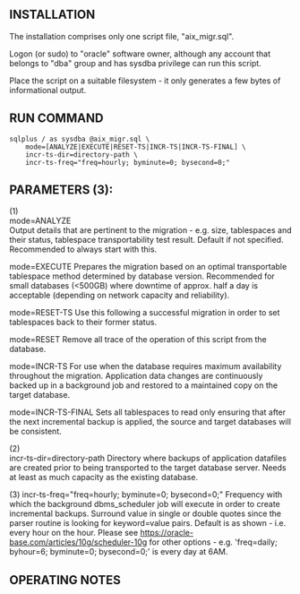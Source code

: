 INSTALLATION
------------
The installation comprises only one script file, "aix_migr.sql". 

Logon (or sudo) to "oracle" software owner, although any account that belongs to "dba" group and has sysdba
privilege can run this script.

Place the script on a suitable filesystem - it only generates a few bytes of informational output.


RUN COMMAND                         
-----------
              
```
sqlplus / as sysdba @aix_migr.sql \
    mode=[ANALYZE|EXECUTE|RESET-TS|INCR-TS|INCR-TS-FINAL] \
    incr-ts-dir=directory-path \
    incr-ts-freq="freq=hourly; byminute=0; bysecond=0;"
```


                         
PARAMETERS (3):
---------------           
(1)           
mode=ANALYZE   
  Output details that are pertinent to the migration - e.g. size, tablespaces and their status, tablespace transportability test result. Default if not specified. 
  Recommended to always start with this.
  
mode=EXECUTE
  Prepares the migration based on an optimal transportable tablespace method determined by database version. 
  Recommended for small databases (<500GB) where downtime of approx. half a day is acceptable (depending on network capacity and reliability).

mode=RESET-TS
  Use this following a successful migration in order to set tablespaces back to their former status.

mode=RESET
  Remove all trace of the operation of this script from the database.
  
mode=INCR-TS
  For use when the database requires maximum availability throughout the migration. 
  Application data changes are continuously backed up in a background job and restored to a maintained copy on the target database.
                     
mode=INCR-TS-FINAL
  Sets all tablespaces to read only ensuring that after the next incremental backup is applied, the source and target databases will be consistent.

                     
(2)                         
incr-ts-dir=directory-path
  Directory where backups of application datafiles are created prior to being transported to the target database server.
  Needs at least as much capacity as the existing database.
                         
(3)
incr-ts-freq="freq=hourly; byminute=0; bysecond=0;"
  Frequency with which the background dbms_scheduler job will execute in order to create incremental backups.
  Surround value in single or double quotes since the parser routine is looking for keyword=value pairs.
  Default is as shown - i.e. every hour on the hour. Please see https://oracle-base.com/articles/10g/scheduler-10g for other 
  options - e.g. 'freq=daily; byhour=6; byminute=0; bysecond=0;' is every day at 6AM.
  
  
OPERATING NOTES
---------------
